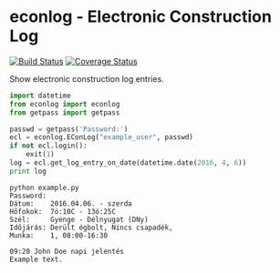 # econlog - Electronic Construction Log

[![Build Status](https://travis-ci.org/kovacsbalu/econlog.svg?branch=master)](https://travis-ci.org/kovacsbalu/econlog)
[![Coverage Status](https://coveralls.io/repos/github/kovacsbalu/econlog/badge.svg?branch=master)](https://coveralls.io/github/kovacsbalu/econlog?branch=master)

Show electronic construction log entries.

```python
import datetime
from econlog import econlog
from getpass import getpass

passwd = getpass('Password:')
ecl = econlog.EConLog("example_user", passwd)
if not ecl.login():
    exit(1)
log = ecl.get_log_entry_on_date(datetime.date(2016, 4, 6))
print log
```

```
python example.py 
Password:
Dátum:    2016.04.06. - szerda
Hőfokok:  7ó:10C - 13ó:25C
Szél:     Gyenge - Délnyugat (DNy)
Időjárás: Derült égbolt, Nincs csapadék, 
Munka:    1, 08:00-16:30

09:20 John Doe napi jelentés
Example text.
```
